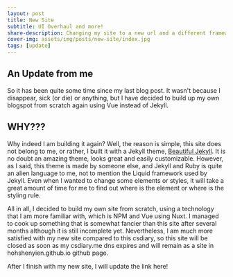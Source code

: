 ```yaml
---
layout: post
title: New Site
subtitle: UI Overhaul and more!
share-description: Changing my site to a new url and a different framework
cover-img: assets/img/posts/new-site/index.jpg
tags: [update]
---
```


## An Update from me

So it has been quite some time since my last blog post. It wasn't because I disappear, sick (or die) or anything, but
I have decided to build up my own blogspot from scratch again using Vue instead of Jekyll.

## WHY???

Why indeed I am building it again? Well, the reason is simple, this site does not belong to me, or 
rather, I built it with a Jekyll theme, [Beautiful Jekyll](https://github.com/daattali/beautiful-jekyll). It is no doubt an amazing theme, looks great and easily customizable.
However, as I said, this theme is made by someone else, and Jekyll and Ruby is quite an alien
language to me, not to mention the Liquid framework used by Jekyll. Even when I wanted to change
some elements or styles, it will take a great amount of time for me to find out where is the element
or where is the styling rule.

All in all, I decided to build my own site from scratch, using a technology that I am more familiar
with, which is NPM and Vue using Nuxt. I managed to cook up something that is somewhat fancier than
this site after several months although it is still incomplete yet. Nevertheless, I am much more
satisfied with my new site compared to this csdiary, so this site will be closed as soon as
my csdiary.me dns expires and will remain as a site in hohshenyien.github.io github page.

After I finish with my new site, I will update the link here!